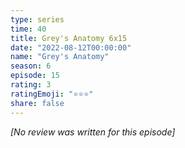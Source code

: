 ```yaml
---
type: series
time: 40
title: Grey's Anatomy 6x15
date: "2022-08-12T00:00:00"
name: "Grey's Anatomy"
season: 6
episode: 15
rating: 3
ratingEmoji: "⭐️⭐️⭐️"
share: false
---
```


_[No review was written for this episode]_
